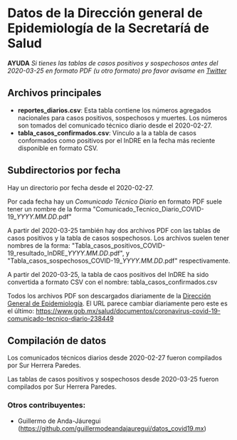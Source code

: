 # Datos de la Dirección general de Epidemiología de la Secretaríá de Salud

**AYUDA** *Si tienes las tablas de casos positivos y sospechosos
antes del 2020-03-25 en formato PDF (u otro formato) pro favor
avísame en [Twitter](https://twitter.com/sur_hp)*

## Archivos principales

* **reportes_diarios.csv**: Esta tabla contiene los números
agregados nacionales para casos positivos, sospechosos y muertes.
Los números son tomados del comunicado técnico diario desde el
2020-02-27.
* **tabla_casos_confirmados.csv**: Vínculo a la a tabla de casos
conformados como positivos por el InDRE en la fecha más
reciente disponible en formato CSV.

## Subdirectorios por fecha

Hay un directorio por fecha desde el 2020-02-27.

Por cada fecha hay un *Comunicado Técnico Diario* en
formato PDF suele tener un nombre de la forma
"Comunicado\_Tecnico\_Diario\_COVID-19\_*YYYY.MM.DD*.pdf"

A partir del 2020-03-25 también hay dos archivos PDF con
las tablas de casos positivos y la tabla de casos sospechosos.
Los archivos suelen tener nombres de la forma:
"Tabla\_casos\_positivos\_COVID-19\_resultado\_InDRE\_*YYYY.MM.DD*.pdf", y
"Tabla\_casos\_sospechosos\_COVID-19\_*YYYY.MM.DD*.pdf" respectivamente.

A partir del 2020-03-25, la tabla de caos positivos del InDRE
ha sido convertida a formato CSV con el nombre:
tabla\_casos\_confirmados.csv

Todos los archivos PDF son descargados diariamente de la
[Dirección General de Epidemiología](https://www.gob.mx/salud/acciones-y-programas/direccion-general-de-epidemiologia).
El URL parece cambiar diariamente pero este es el último:
https://www.gob.mx/salud/documentos/coronavirus-covid-19-comunicado-tecnico-diario-238449

## Compilación de datos

Los comunicados técnicos diarios desde 2020-02-27 fueron compilados por Sur Herrera Paredes.

Las tablas de casos positivos y sospechosos desde 2020-03-25 fueron compilados por Sur Herrera Paredes.

### Otros contribuyentes:

* Guillermo de Anda-Jáuregui (https://github.com/guillermodeandajauregui/datos_covid19.mx)


